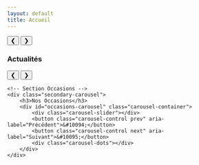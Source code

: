 ```yaml
---
layout: default
title: Accueil
---
```


<!-- Carrousel principal -->
<section id="home-carousel-section">
    <div id="home-carousel" class="carousel-container">
        <div class="carousel-slider">
            <!-- Le contenu est chargé dynamiquement -->
        </div>
        <button class="carousel-control prev" aria-label="Précédent">&#10094;</button>
        <button class="carousel-control next" aria-label="Suivant">&#10095;</button>
        <div class="carousel-dots"></div>
    </div>
</section>

<div class="secondary-carousels-wrapper">
    <!-- Section Actualités -->
    <div class="secondary-carousel">
        <h3>Actualités</h3>
        <div id="news-carousel" class="carousel-container">
            <div class="carousel-slider"></div>
            <button class="carousel-control prev" aria-label="Précédent">&#10094;</button>
            <button class="carousel-control next" aria-label="Suivant">&#10095;</button>
            <div class="carousel-dots"></div>
        </div>
    </div>

    <!-- Section Occasions -->
    <div class="secondary-carousel">
        <h3>Nos Occasions</h3>
        <div id="occasions-carousel" class="carousel-container">
            <div class="carousel-slider"></div>
            <button class="carousel-control prev" aria-label="Précédent">&#10094;</button>
            <button class="carousel-control next" aria-label="Suivant">&#10095;</button>
            <div class="carousel-dots"></div>
        </div>
    </div>
</div>
